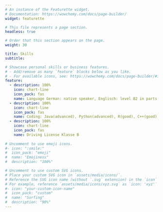 ```yaml
---
# An instance of the Featurette widget.
# Documentation: https://wowchemy.com/docs/page-builder/
widget: featurette

# This file represents a page section.
headless: true

# Order that this section appears on the page.
weight: 30

title: Skills
subtitle:

# Showcase personal skills or business features.
# - Add/remove as many `feature` blocks below as you like.
# - For available icons, see: https://wowchemy.com/docs/page-builder/#icons
feature:
  - description: 100%
    icon: chart-line
    icon_pack: fas
    name: Language German: native speaker, Englisch: level B2 in parts C1, French level B1 
  - description: 100%
    icon: chart-line
    icon_pack: fas
    name: Coding: Java(advanced), Python(advanced), R(good), C++(good), VBA(good), POSTGRESQL(good), HTML/CSS(beginner), PHP(beginner)
  - description: 100%
    icon: chart-line
    icon_pack: fas
    name: Driving License Klasse B
	
# Uncomment to use emoji icons.
#- icon: ":smile:"
#  icon_pack: "emoji"
#  name: "Emojiness"
#  description: "100%"

# Uncomment to use custom SVG icons.
# Place your custom SVG icon in `assets/media/icons/`.
# Reference the SVG icon name (without `.svg` extension) in the `icon` field.
# For example, reference `assets/media/icons/xyz.svg` as `icon: 'xyz'`
#- icon: "your-custom-icon-name"
#  icon_pack: "custom"
#  name: "Surfing"
#  description: "90%"
---
```

